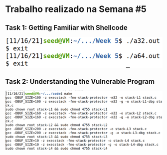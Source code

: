 # Trabalho realizado na Semana #5

## Task 1: Getting Familiar with Shellcode

![](screenshots/1-4.png)

## Task 2: Understanding the Vulnerable Program

![](screenshots/2.png)
